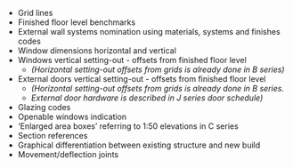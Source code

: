 - Grid lines
- Finished floor level benchmarks
- External wall systems nomination using materials, systems and finishes codes
- Window dimensions horizontal and vertical
- Windows vertical setting-out - offsets from finished floor level
    - _(Horizontal setting-out offsets from grids is already done in B series)_
- External doors vertical setting-out - offsets from finished floor level
    - _(Horizontal setting-out offsets from grids is already done in B series._
    - _External door hardware is described in J series door schedule)_
- Glazing codes
- Openable windows indication
- ‘Enlarged area boxes’ referring to <span class="highlight-red">1:50</span> elevations in C series
- Section references
- Graphical differentiation between existing structure and new build
- Movement/deflection joints